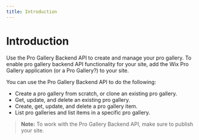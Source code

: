 ```yaml
---
title: Introduction
---
```


# Introduction

Use the Pro Gallery Backend API to create and manage your pro gallery. To enable pro gallery backend API functionality for your site, add the Wix Pro Gallery application (or a Pro Gallery?) to your site. 

You can use the Pro Gallery Backend API to do the following:
+ Create a pro gallery from scratch, or clone an existing pro gallery.
+ Get, update, and delete an existing pro gallery.
+ Create, get, update, and delete a pro gallery item. 
+ List pro galleries and list items in a specific pro gallery. 


>**Note:** To work with the Pro Gallery Backend API, make sure to publish your site. 